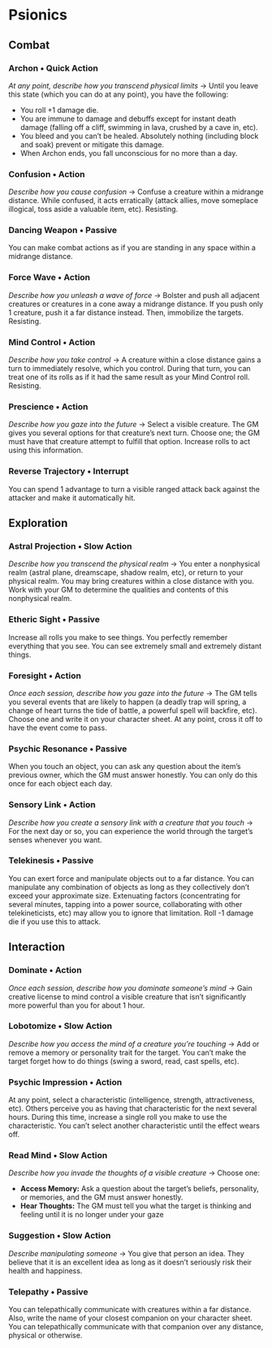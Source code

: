 # Psionics
## Combat
### Archon &bull; Quick Action
*At any point, describe how you transcend physical limits* &#8594; Until you
leave this state (which you can do at any point), you have the following:

* You roll +1 damage die.
* You are immune to damage and debuffs except for instant death damage (falling
  off a cliff, swimming in lava, crushed by a cave in, etc).
* You bleed and you can’t be healed. Absolutely nothing (including block and
  soak) prevent or mitigate this damage.
* When Archon ends, you fall unconscious for no more than a day.

### Confusion &bull; Action
*Describe how you cause confusion* &#8594; Confuse a creature within a midrange
distance. While confused, it acts erratically (attack allies, move someplace
illogical, toss aside a valuable item, etc). Resisting.
 
### Dancing Weapon &bull; Passive
You can make combat actions as if you are standing in any space within a
midrange distance.
 
### Force Wave &bull; Action
*Describe how you unleash a wave of force* &#8594; Bolster and push all
adjacent creatures or creatures in a cone away a midrange distance. If you push
only 1 creature, push it a far distance instead. Then, immobilize the targets.
Resisting.
 
### Mind Control &bull; Action
*Describe how you take control* &#8594; A creature within a close distance
gains a turn to immediately resolve, which you control. During that turn, you
can treat one of its rolls as if it had the same result as your Mind Control
roll. Resisting.
 
### Prescience &bull; Action
*Describe how you gaze into the future* &#8594; Select a visible creature. The
GM gives you several options for that creature’s next turn. Choose one; the GM
must have that creature attempt to fulfill that option. Increase rolls to act
using this information.
 
### Reverse Trajectory &bull; Interrupt
You can spend 1 advantage to turn a visible ranged attack back against the
attacker and make it automatically hit.

## Exploration
### Astral Projection &bull; Slow Action
*Describe how you transcend the physical realm* &#8594; You enter a nonphysical
realm (astral plane, dreamscape, shadow realm, etc), or return to your physical
realm. You may bring creatures within a close distance with you. Work with your
GM to determine the qualities and contents of this nonphysical realm.
 
### Etheric Sight &bull; Passive
Increase all rolls you make to see things. You perfectly remember everything
that you see. You can see extremely small and extremely distant things.
 
### Foresight &bull; Action
*Once each session, describe how you gaze into the future* &#8594; The GM tells
you several events that are likely to happen (a deadly trap will spring, a
change of heart turns the tide of battle, a powerful spell will backfire, etc).
Choose one and write it on your character sheet. At any point, cross it off to
have the event come to pass.
 
### Psychic Resonance &bull; Passive
When you touch an object, you can ask any question about the item’s previous
owner, which the GM must answer honestly. You can only do this once for each
object each day.
 
### Sensory Link &bull; Action
*Describe how you create a sensory link with a creature that you touch* &#8594;
For the next day or so, you can experience the world through the target’s
senses whenever you want.
 
### Telekinesis &bull; Passive
You can exert force and manipulate objects out to a far distance. You can
manipulate any combination of objects as long as they collectively don’t exceed
your approximate size. Extenuating factors (concentrating for several minutes,
tapping into a power source, collaborating with other telekineticists, etc) may
allow you to ignore that limitation. Roll -1 damage die if you use this to
attack.

## Interaction
### Dominate &bull; Action
*Once each session, describe how you dominate someone’s mind* &#8594; Gain
creative license to mind control a visible creature that isn’t significantly
more powerful than you for about 1 hour.

### Lobotomize &bull; Slow Action
*Describe how you access the mind of a creature you’re touching* &#8594; Add or
remove a memory or personality trait for the target. You can’t make the target
forget how to do things (swing a sword, read, cast spells, etc).
 
### Psychic Impression &bull; Action
At any point, select a characteristic (intelligence, strength, attractiveness,
etc). Others perceive you as having that characteristic for the next several
hours. During this time, increase a single roll you make to use the
characteristic. You can’t select another characteristic until the effect wears
off.
 
### Read Mind &bull; Slow Action
*Describe how you invade the thoughts of a visible creature* &#8594; Choose
one:

* **Access Memory:** Ask a question about the target’s beliefs, personality, or
  memories, and the GM must answer honestly.
* **Hear Thoughts:** The GM must tell you what the target is thinking and
  feeling until it is no longer under your gaze
 
### Suggestion &bull; Slow Action
*Describe manipulating someone* &#8594; You give that person an idea. They
believe that it is an excellent idea as long as it doesn’t seriously risk their
health and happiness.
 
### Telepathy &bull; Passive
You can telepathically communicate with creatures within a far distance. Also,
write the name of your closest companion on your character sheet. You can
telepathically communicate with that companion over any distance, physical or
otherwise.
